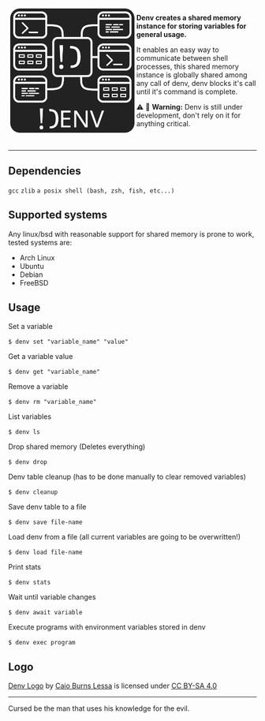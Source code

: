 <img align="left" style="width:260px" src="resources/denv-logo.svg" width="260px">

**Denv creates a shared memory instance for storing variables for general usage.** 

It enables an easy way to communicate between shell processes, this shared memory instance is globally shared among any call of denv, denv blocks it's call until it's command is complete.

:warning: :construction: **Warning:** Denv is still under development, don't rely on it for anything critical.

<br>

---

## Dependencies
`gcc` `zlib` `a posix shell (bash, zsh, fish, etc...)`

## Supported systems
Any linux/bsd with reasonable support for shared memory is prone to work, tested systems are:
* Arch Linux
* Ubuntu
* Debian
* FreeBSD

## Usage
Set a variable
```
$ denv set "variable_name" "value"
```
Get a variable value
```
$ denv get "variable_name"
```
Remove a variable
```
$ denv rm "variable_name"
```
List variables
```
$ denv ls
```
Drop shared memory (Deletes everything)
```
$ denv drop
```
Denv table cleanup (has to be done manually to clear removed variables)
```
$ denv cleanup
```
Save denv table to a file
```
$ denv save file-name
```
Load denv from a file (all current variables are going to be overwritten!)
```
$ denv load file-name
```
Print stats
```
$ denv stats
```
Wait until variable changes
```
$ denv await variable
```
Execute programs with environment variables stored in denv
```
$ denv exec program
```

## Logo
 <p xmlns:cc="http://creativecommons.org/ns#" xmlns:dct="http://purl.org/dc/terms/"><a property="dct:title" rel="cc:attributionURL" href="https://github.com/SrBurns-rep/denv/blob/main/resources/denv-logo.svg">Denv Logo</a> by <a rel="cc:attributionURL dct:creator" property="cc:attributionName" href="https://github.com/SrBurns-rep">Caio Burns Lessa</a> is licensed under <a href="https://creativecommons.org/licenses/by-sa/4.0/?ref=chooser-v1" target="_blank" rel="license noopener noreferrer" style="display:inline-block;">CC BY-SA 4.0<img style="height:22px!important;margin-left:3px;vertical-align:text-bottom;" src="https://mirrors.creativecommons.org/presskit/icons/cc.svg?ref=chooser-v1" alt=""><img style="height:22px!important;margin-left:3px;vertical-align:text-bottom;" src="https://mirrors.creativecommons.org/presskit/icons/by.svg?ref=chooser-v1" alt=""><img style="height:22px!important;margin-left:3px;vertical-align:text-bottom;" src="https://mirrors.creativecommons.org/presskit/icons/sa.svg?ref=chooser-v1" alt=""></a></p> 

---

Cursed be the man that uses his knowledge for the evil.
